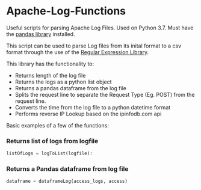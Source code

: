 # Apache-Log-Functions
Useful scripts for parsing Apache Log Files. 
Used on Python 3.7. 
Must have the [pandas library](https://pandas.pydata.org/) installed. 

This script can be used to parse Log files from its inital format to a csv format through the use of the [Regular Expression Library](https://docs.python.org/3/library/re.html). 

This library has the functionality to:
* Returns length of the log file
* Returns the logs as a python list object
* Returns a pandas dataframe from the log file
* Splits the request line to separate the Request Type (Eg. POST) from the request line.
* Converts the time from the log file to a python datetime format
* Performs reverse IP Lookup based on the ipinfodb.com api

Basic examples of a few of the functions: 
### Returns list of logs from logfile
```python
listOfLogs = logToList(logfile):
```

### Returns a Pandas dataframe from log file
```python 
dataframe = dataframeLog(access_logs, access)
```
